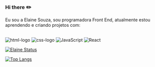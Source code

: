 ### Hi there :pencil2:

Eu sou a Elaine Souza, sou programadora Front End, atualmente estou aprendendo e criando projetos com:
<br>
<br>

 <img src="https://img.shields.io/badge/html5-%23E34F26.svg?style=for-the-badge&logo=html5&logoColor=white" alt="html-logo" />

 <img src="https://img.shields.io/badge/css3-%231572B6.svg?style=for-the-badge&logo=css3&logoColor=white" alt="css-logo" /> 

 <img alt="JavaScript" src="https://img.shields.io/badge/javascript-%23323330.svg?style=for-the-badge&logo=javascript&logoColor=%23F7DF1E"/>

 <img alt="React" src="https://img.shields.io/badge/react-%2320232a.svg?style=for-the-badge&logo=react&logoColor=%2361DAFB"/>




[![ Elaine Status](https://github-readme-stats.vercel.app/api?username=elaine3)](https://github.com/anuraghazra/github-readme-stats)

[![Top Langs](https://github-readme-stats.vercel.app/api/top-langs/?username=elasouza3)](https://github.com/anuraghazra/github-readme-stats)


